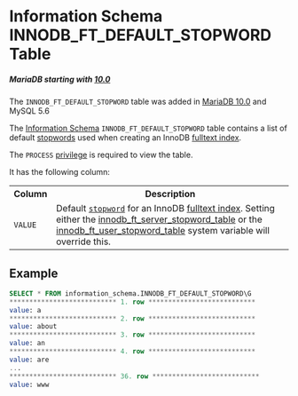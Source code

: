 # Information Schema INNODB_FT_DEFAULT_STOPWORD Table

##### MariaDB starting with [10.0](/kb/en/what-is-mariadb-100/)

The `INNODB_FT_DEFAULT_STOPWORD` table was added in [MariaDB 10.0](/kb/en/what-is-mariadb-100/) and MySQL 5.6

The [Information Schema](/kb/en/information_schema/) `INNODB_FT_DEFAULT_STOPWORD` table contains a list of default [stopwords](/kb/en/stopwords/) used when creating an InnoDB [fulltext index](/replication/optimization-and-tuning/optimization-and-indexes/full-text-indexes/).

The `PROCESS` [privilege](/sql-statements-structure/sql-statements/account-management-sql-commands/grant/) is required to view the table.

It has the following column:

<table><tbody><tr><th>Column</th><th>Description</th></tr>
<tr><td><code>VALUE</code></td><td>Default <code><a href="/kb/en/stopwords/">stopword</a></code> for an InnoDB <a href="/kb/en/full-text-indexes/">fulltext index</a>. Setting either the <a href="/kb/en/xtradbinnodb-server-system-variables/#innodb_ft_server_stopword_table">innodb_ft_server_stopword_table</a> or the <a href="/kb/en/xtradbinnodb-server-system-variables/#innodb_ft_user_stopword_table">innodb_ft_user_stopword_table</a> system variable will override this.</td></tr>
</tbody></table>

## Example

```sql
SELECT * FROM information_schema.INNODB_FT_DEFAULT_STOPWORD\G
*************************** 1. row ***************************
value: a
*************************** 2. row ***************************
value: about
*************************** 3. row ***************************
value: an
*************************** 4. row ***************************
value: are
...
*************************** 36. row ***************************
value: www
```